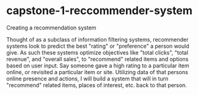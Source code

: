 # capstone-1-reccommender-system
Creating a recommendation system


Thought of as a subclass of information filtering systems, recommender systems look to predict the best "rating" or "preference" a person would give. As such these systems optimize objectives like "total clicks", "total revenue", and "overall sales", to "recommend" related items and options based on user input. Say someone gave a high rating to a particular item online, or revisited a particular item or site. Utilizing data of that persons online presence and actions, I will build a system that will in turn "recommend" related items, places of interest, etc. back to that person.
